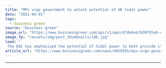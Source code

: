 ```yaml
---
title: "MPs urge government to unlock potential of UK tidal power"
date: "2021-04-01"
tags: 
  - business green
source: "business green"
image_url: "https://www.businessgreen.com/api/v1/wps/67de6e4/639f55a9-c2fc-4941-aac9-bd377cfde83a/2/iStock-598229340-185x114.jpg"
image_fp: "/assets/img/post_thumbnails/146.jpg"
lead: "
 The EAC has emphasised the potential of tidal power to both provide clean energy for the grid and provide broader economic benefits, in a letter sent to Business Secretary Kwasi Kwarteng ..."
article_url: "https://www.businessgreen.com/news/4029295/mps-urge-government-unlock-potential-uk-tidal-power"
---
```


---
